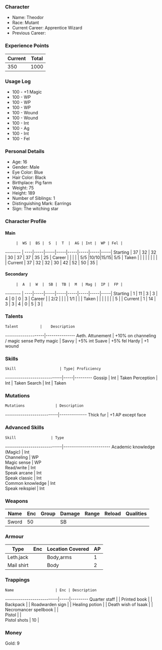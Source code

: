 ### Character
- Name: Theodor
- Race: Mutant
- Current Career: Apprentice Wizard
- Previous Career:

### Experience Points
Current | Total
--------|------
   350  | 1000
    
### Usage Log
- 100 - +1 Magic
- 100 - WP
- 100 - WP
- 100 - WP
- 100 - Wound
- 100 - Wound
- 100 - Int
- 100 - Ag
- 100 - Int
- 100 - Fel


### Personal Details
- Age: 16
- Gender: Male
- Eye Color: Blue
- Hair Color: Black
- Birthplace: Pig farm
- Weight: 75
- Height: 189
- Number of Siblings: 1
- Distinguishing Mark: Earrings
- Sign: The witching star

### Character Profile

#### Main
         |  WS |  BS |  S  |  T  |  AG | Int |  WP | Fel |
-------- | ----|-----|-----|-----|-----|-----|-----|-----|
Starting |  37 |  32 |  32 |  30 |  37 |  37 |  35 |  25 |
Career   |     |     |     |     | 5/5 |10/10|15/15| 5/5 |
Taken    |     |     |     |     |     |     |     |     |
Current  |  37 |  32 |  32 |  30 |  42 |  52 |  50 |  35 |

#### Secondary
         |  A  |  W  |  SB |  TB |  M  | Mag |  IP |  FP |
-------- | ----|-----|-----|-----|-----|-----|-----|-----|
Starting |  1  |  11 |  3  |  3  |  4  |  0  |  0  |  3  |
Career   |     | 2/2 |     |     |     | 1/1 |     |     |
Taken    |     |     |     |     |     |     |  5  |     |
Current  |  1  |  14 |  3  |  3  |  4  |  0  |  5  |  3  |
  
### Talents
    Talent          |    Description
--------------------|---------------
Aeth. Attunement    | +10% on channeling / magic sense
Petty magic         | 
Savvy               | +5% int
Suave               | +5% fel
Hardy               | +1 wound



### Skills
    Skill                    | Type| Proficiency
-----------------------------|-----|---------
Gossip                       | Int | Taken
Perception                   | Int | Taken
Search                       | Int | Taken

### Mutations
    Mutations              | Description
---------------------------|--------------
Thick fur		   | +1 AP except face

### Advanced Skills
    Skill	             | Type 
-----------------------------|------------------------
Academic knowledge (Magic)   | Int   
Channeling                   | WP   
Magic sense                  | WP   
Read/write                   | Int  
Speak arcane                 | Int  
Speak classic                | Int  
Common knowledge             | Int  
Speak reikspiel              | Int  

### Weapons
   Name  | Enc | Group | Damage | Range | Reload | Qualities
-------- |-----|-------|--------|-------|--------|----------
   Sword |  50 |       |   SB   |       |        | 
  
### Armour
   Type   | Enc | Location Covered | AP |
----------|-----|------------------|----|
Leth.jack |     | Body,arms        | 1  |
Mail shirt|     | Body             | 2  |

### Trappings
    Name                   | Enc | Description
---------------------------|-----|---------
Quarter staff              |     | 
Printed book               |     | 
Backpack                   |     | 
Roadwarden sign	     	   |     |
Healing potion             |     |
Death wish of Isaak        |     |   
Necromancer spellbook      |     |   
Pistol                     |     |   
Pistol shots               | 10  |   

### Money
Gold: 9
